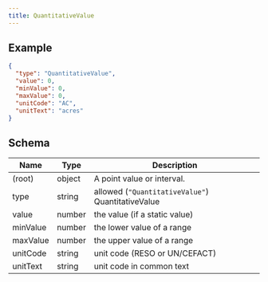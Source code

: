 ```yaml
---
title: QuantitativeValue
---
```

## Example



```json
{
  "type": "QuantitativeValue",
  "value": 0,
  "minValue": 0,
  "maxValue": 0,
  "unitCode": "AC",
  "unitText": "acres"
}
```
## Schema

| Name | Type | Description |
|---|---|---|
| (root) | object | A point value or interval. |
| type | string | allowed (`"QuantitativeValue"`) QuantitativeValue |
| value | number | the value (if a static value) |
| minValue | number | the lower value of a range |
| maxValue | number | the upper value of a range |
| unitCode | string | unit code (RESO or UN/CEFACT) |
| unitText | string | unit code in common text |

